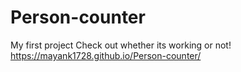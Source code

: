 # Person-counter
My first project
Check out whether its working or not! https://mayank1728.github.io/Person-counter/
